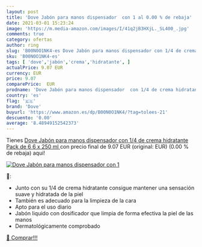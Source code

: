 ```yaml
---
layout: post
title: 'Dove Jabón para manos dispensador  con 1 al 0.00 % de rebaja'
date: 2021-03-01 15:23:24
image: 'https://m.media-amazon.com/images/I/41q2jB3HXjL._SL400_.jpg'
comments: true
category: ofertas
author: ring
slug: 'B00N0O1NK4-es Dove Jabón para manos dispensador con 1/4 de crema...'
sku: 'B00N0O1NK4-es'
tags: [ 'dove','jabón','crema','hidratante', ]
actualPrice: 9.07 EUR
currency: EUR
price: 9.07
comparePrice:  EUR
prodname: 'Dove Jabón para manos dispensador  con 1/4 de crema hidratante  Pack de 6  6 x 250 ml '
country: 'es'
flag: '🇪🇸'
brand: 'Dove'
buyurl: 'https://www.amazon.es/dp/B00N0O1NK4/?tag=tolees-21'
descuento: '0.00'
average: '8.48949152542373'
---
```


Tienes [Dove Jabón para manos dispensador  con 1/4 de crema hidratante  Pack de 6  6 x 250 ml ](https://www.amazon.es/dp/B00N0O1NK4/?tag=tolees-21) con precio final de  9.07 EUR (original:  EUR) (0.00 %  de rebaja) aqui!

[![Dove Jabón para manos dispensador  con 1](https://m.media-amazon.com/images/I/41q2jB3HXjL._SL400_.jpg)](https://www.amazon.es/dp/B00N0O1NK4/?tag=tolees-21)

🔎:

- Junto con su 1/4 de crema hidratante consigue mantener una sensación suave y hidratada de la piel
- También es adecuado para la limpieza de la cara
- Apto para el uso diario
- Jabón liquido con dosificador que limpia de forma efectiva la piel de las manos
- Dermatológicamente comprobado

[🛒 Comprar!!!](https://www.amazon.es/dp/B00N0O1NK4/?tag=tolees-21)
